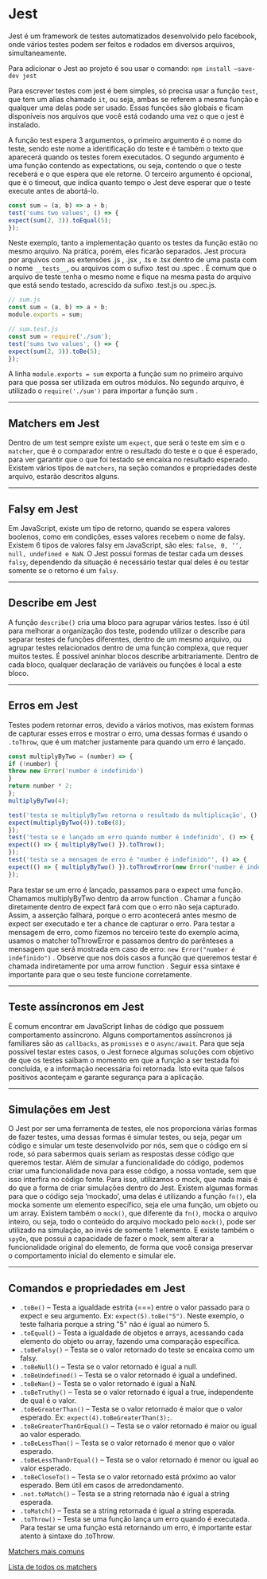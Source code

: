 # Jest

Jest é um framework de testes automatizados desenvolvido pelo facebook, onde vários testes podem ser feitos e rodados em diversos arquivos, simultaneamente.

Para adicionar o Jest ao projeto é sou usar o comando: `npm install –save-dev jest`

Para escrever testes com jest é bem simples, só precisa usar a função `test`, que tem um alias chamado `it`, ou seja, ambas se referem a mesma função e qualquer uma delas pode ser usado. Essas funções são globais e ficam disponíveis nos arquivos que você está codando uma vez o que o jest é instalado.

A função test espera 3 argumentos, o primeiro argumento é o nome do teste, sendo este nome a identificação do teste e é também o texto que aparecerá quando os testes forem executados. O segundo argumento é uma função contendo as expectations, ou seja, contendo o que o teste receberá e o que espera que ele retorne. O terceiro argumento é opcional, que é o timeout, que indica quanto tempo o Jest deve esperar que o teste execute antes de abortá-lo.

~~~javascript
const sum = (a, b) => a + b;
test('sums two values', () => {
expect(sum(2, 3)).toEqual(5);
});
~~~

Neste exemplo, tanto a implementação quanto os testes da função estão no mesmo arquivo. Na prática, porém, eles ficarão separados. Jest procura por arquivos com as extensões .js , .jsx , .ts e .tsx dentro de uma pasta com o nome `__tests__`, ou arquivos com o sufixo .test ou .spec . É comum que o arquivo de teste tenha o mesmo nome e fique na mesma pasta do arquivo que está sendo testado, acrescido da sufixo .test.js ou .spec.js.

~~~javascript
// sum.js
const sum = (a, b) => a + b;
module.exports = sum;

// sum.test.js
const sum = require('./sum');
test('sums two values', () => {
expect(sum(2, 3)).toBe(5);
});
~~~

A linha `module.exports = sum` exporta a função sum no primeiro arquivo para que possa ser utilizada em outros módulos. No segundo arquivo, é utilizado o `require('./sum')` para importar a função sum .

---

## Matchers em Jest

Dentro de um test sempre existe um `expect`, que será o teste em sim e o `matcher`, que é o comparador entre o resultado do teste e o que é esperado, para ver garantir que o  que foi testado se encaixa no resultado esperado. Existem vários tipos de `matchers`, na seção comandos e propriedades deste arquivo, estarão descritos alguns.

---

## Falsy em Jest

Em JavaScript, existe um tipo de retorno, quando se espera valores boolenos, como em condições, esses valores recebem o nome de falsy. Existem 6 tipos de valores falsy em JavaScript, são eles: `false, 0, ‘’, null, undefined e NaN`. O Jest possui formas de testar cada um desses `falsy`, dependendo da situação é necessário testar qual deles é ou testar somente se o retorno é um `falsy`.

---

## Describe em Jest

A função `describe()` cria uma bloco para agrupar vários testes. Isso é útil para melhorar a organização dos teste, podendo utilizar o describe para separar testes de funções diferentes, dentro de um mesmo arquivo, ou agrupar testes relacionados dentro de uma função complexa, que requer muitos testes. É possível aninhar blocos describe arbitrariamente. Dentro de cada bloco, qualquer declaração de variáveis ou funções é local a este bloco.

---

## Erros em Jest

Testes podem retornar erros, devido a vários motivos, mas existem formas de capturar esses erros e mostrar o erro, uma dessas formas é usando o `.toThrow`, que é um matcher justamente para quando um erro é lançado.

~~~javascript
const multiplyByTwo = (number) => {
if (!number) {
throw new Error('number é indefinido')
}
return number * 2;
};
multiplyByTwo(4);

test('testa se multiplyByTwo retorna o resultado da multiplicação', () => {
expect(multiplyByTwo(4)).toBe(8);
});
test('testa se é lançado um erro quando number é indefinido', () => {
expect(() => { multiplyByTwo() }).toThrow();
});
test('testa se a mensagem de erro é "number é indefinido"', () => {
expect(() => { multiplyByTwo() }).toThrowError(new Error('number é indefinido'));
});
~~~

Para testar se um erro é lançado, passamos para o expect uma função. Chamamos multiplyByTwo dentro da arrow function . Chamar a função diretamente dentro de expect fará com que o erro não seja capturado. Assim, a asserção falhará, porque o erro acontecerá antes mesmo de expect ser executado e ter a chance de capturar o erro. Para testar a mensagem de erro, como fizemos no terceiro teste do exemplo acima, usamos o matcher toThrowError e passamos dentro do parênteses a mensagem que será mostrada em caso de erro: `new Error("number é indefinido")` . Observe que nos dois casos a função que queremos testar é chamada indiretamente por uma arrow function . Seguir essa sintaxe é importante para que o seu teste funcione corretamente.

---

## Teste assíncronos em Jest

É comum encontrar em JavaScript linhas de código que possuem comportamento assíncrono. Alguns comportamentos assíncronos já familiares são as `callbacks`, as `promisses` e o `async/await`. Para que seja possível testar estes casos, o Jest fornece algumas soluções com objetivo de que os testes saibam o momento em que a função a ser testada foi concluída, e a informação necessária foi retornada. Isto evita que falsos positivos aconteçam e garante segurança para a aplicação.

---

## Simulações em Jest

O Jest por ser uma ferramenta de testes, ele nos proporciona várias formas de fazer testes, uma dessas formas é simular testes, ou seja, pegar um código e simular um teste desenvolvido por nós, sem que o código em si rode, só para sabermos quais seriam as respostas desse código que queremos testar. Além de simular a funcionalidade do código, podemos criar uma funcionalidade nova para esse código, a nossa vontade, sem que isso interfira no código fonte. Para isso, utilizamos o mock, que nada mais é do que a forma de criar simulações dentro do Jest. Existem algumas formas para que o código seja ‘mockado’, uma delas é utilizando a função `fn()`, ela mocka somente um elemento específico, seja ele uma função, um objeto ou um array. Existem também o `mock()`, que diferente da `fn()`, mocka o arquivo inteiro, ou seja, todo o conteúdo do arquivo mockado pelo `mock()`, pode ser utilizado na simulação, ao invés de somente 1 elemento. E existe também o `spyOn`, que possui a capacidade de fazer o mock, sem alterar a funcionalidade original do elemento, de forma que você consiga preservar o comportamento inicial do elemento e simular ele.

---

## Comandos e propriedades em Jest

* `.toBe()` – Testa a igualdade estrita (===) entre o valor passado para o expect e seu argumento.  Ex: `expect(5).toBe("5")`. Neste exemplo, o teste falharia porque a string "5" não é igual ao número 5.
* `.toEqual()` – Testa a igualdade de objetos e arrays, acessando cada elemento do objeto ou array, fazendo uma comparação específica.
* `.toBeFalsy()` – Testa se o valor retornado do teste se encaixa como um falsy.
* `.toBeNull()` – Testa se o valor retornado é igual a null.
* `.toBeUndefined()` – Testa se o valor retornado é igual a undefined.
* `.toBeNan()` – Testa se o valor retornado é igual a NaN.
* `.toBeTruthy()` – Testa se o valor retornado é igual a true, independente de qual é o valor.
* `.toBeGreaterThan()` – Testa se o valor retornado é maior que o valor esperado. Ex: `expect(4).toBeGreaterThan(3);`.
* `.toBeGreaterThanOrEqual()` – Testa se o valor retornado é maior ou igual ao valor esperado.
* `.toBeLessThan()` – Testa se o valor retornado é menor que o valor esperado.
* `.toBeLessThanOrEqual()` – Testa se o valor retornado é menor ou igual ao valor esperado.
* `.toBeCloseTo()` – Testa se o valor retornado está próximo ao valor esperado. Bem útil em casos de arredondamento.
* `.not.toMatch()` – Testa se a string retornada não é igual a string esperada.
* `.toMatch()` – Testa se a string retornada é igual a string esperada.
* `.toThrow()` – Testa se uma função lança um erro quando é executada. Para testar se uma função está retornando um erro, é importante estar atento à sintaxe do .toThrow.

[Matchers mais comuns](https://jestjs.io/pt-BR/docs/using-matchers#números)

[Lista de todos os matchers](https://jestjs.io/docs/expect)
